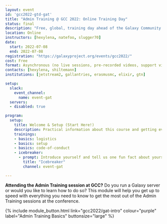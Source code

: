 ```yaml
---
layout: event
id: 'gcc2022-gtd-gat'
title: "Admin Training @ GCC 2022: Online Training Day"
status: final
description: "Free, global, training day ahead of the Galaxy Community Conference 2022. This day is meant to get you up to speed with the basics, so that you can get the most out of the training sessions at the GCC2022 conference!"
location: Online
instructors: [hexylena, natefoo, slugger70]
date:
  start: 2022-07-08
  end: 2022-07-08
registration: "https://galaxyproject.org/events/gcc2022/"
cost: Free
format: Asynchronous (no live sessions, pre-recorded videos, support via Slack, YOU decide your schedule)
contacts: [hexylena, shiltemann]
institutions: [jetstream2, gallantries, erasmusmc, elixir, gtn]

setup:
  slack:
    event_channel:
      name: event-gat
  servers:
  - disabled: true

program:
  setup:
    title: Welcome & Setup (Start Here!)
    description: Practical information about this course and getting everything set up to follow this course.
    trainings:
    - basics: logistics
    - basics: setup
    - basics: code-of-conduct
    - icebreaker:
      - prompt: Introduce yourself and tell us one fun fact about yourself!
        title: "Icebreaker"
        channel: event-gat

---
```


<p><strong>Attending the Admin Training session at GCC?</strong> Do you run a Galaxy server or would you like to learn how to do so? This module will help you get up to speed with everything you need to know to get the most out of the Admin Training sessions at the conference. </p>

{% include module_button.html link="gcc2022/gat-intro" colour="purple" label="Admin Training Basics" buttonsize="large" %}
